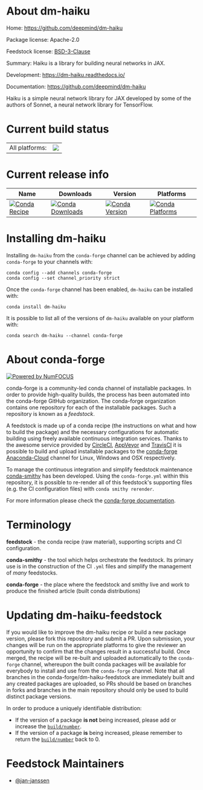 About dm-haiku
==============

Home: https://github.com/deepmind/dm-haiku

Package license: Apache-2.0

Feedstock license: [BSD-3-Clause](https://github.com/conda-forge/dm-haiku-feedstock/blob/master/LICENSE.txt)

Summary: Haiku is a library for building neural networks in JAX.

Development: https://dm-haiku.readthedocs.io/

Documentation: https://github.com/deepmind/dm-haiku

Haiku is a simple neural network library for JAX developed by some
of the authors of Sonnet, a neural network library for TensorFlow.


Current build status
====================


<table><tr><td>All platforms:</td>
    <td>
      <a href="https://dev.azure.com/conda-forge/feedstock-builds/_build/latest?definitionId=11891&branchName=master">
        <img src="https://dev.azure.com/conda-forge/feedstock-builds/_apis/build/status/dm-haiku-feedstock?branchName=master">
      </a>
    </td>
  </tr>
</table>

Current release info
====================

| Name | Downloads | Version | Platforms |
| --- | --- | --- | --- |
| [![Conda Recipe](https://img.shields.io/badge/recipe-dm--haiku-green.svg)](https://anaconda.org/conda-forge/dm-haiku) | [![Conda Downloads](https://img.shields.io/conda/dn/conda-forge/dm-haiku.svg)](https://anaconda.org/conda-forge/dm-haiku) | [![Conda Version](https://img.shields.io/conda/vn/conda-forge/dm-haiku.svg)](https://anaconda.org/conda-forge/dm-haiku) | [![Conda Platforms](https://img.shields.io/conda/pn/conda-forge/dm-haiku.svg)](https://anaconda.org/conda-forge/dm-haiku) |

Installing dm-haiku
===================

Installing `dm-haiku` from the `conda-forge` channel can be achieved by adding `conda-forge` to your channels with:

```
conda config --add channels conda-forge
conda config --set channel_priority strict
```

Once the `conda-forge` channel has been enabled, `dm-haiku` can be installed with:

```
conda install dm-haiku
```

It is possible to list all of the versions of `dm-haiku` available on your platform with:

```
conda search dm-haiku --channel conda-forge
```


About conda-forge
=================

[![Powered by NumFOCUS](https://img.shields.io/badge/powered%20by-NumFOCUS-orange.svg?style=flat&colorA=E1523D&colorB=007D8A)](http://numfocus.org)

conda-forge is a community-led conda channel of installable packages.
In order to provide high-quality builds, the process has been automated into the
conda-forge GitHub organization. The conda-forge organization contains one repository
for each of the installable packages. Such a repository is known as a *feedstock*.

A feedstock is made up of a conda recipe (the instructions on what and how to build
the package) and the necessary configurations for automatic building using freely
available continuous integration services. Thanks to the awesome service provided by
[CircleCI](https://circleci.com/), [AppVeyor](https://www.appveyor.com/)
and [TravisCI](https://travis-ci.com/) it is possible to build and upload installable
packages to the [conda-forge](https://anaconda.org/conda-forge)
[Anaconda-Cloud](https://anaconda.org/) channel for Linux, Windows and OSX respectively.

To manage the continuous integration and simplify feedstock maintenance
[conda-smithy](https://github.com/conda-forge/conda-smithy) has been developed.
Using the ``conda-forge.yml`` within this repository, it is possible to re-render all of
this feedstock's supporting files (e.g. the CI configuration files) with ``conda smithy rerender``.

For more information please check the [conda-forge documentation](https://conda-forge.org/docs/).

Terminology
===========

**feedstock** - the conda recipe (raw material), supporting scripts and CI configuration.

**conda-smithy** - the tool which helps orchestrate the feedstock.
                   Its primary use is in the construction of the CI ``.yml`` files
                   and simplify the management of *many* feedstocks.

**conda-forge** - the place where the feedstock and smithy live and work to
                  produce the finished article (built conda distributions)


Updating dm-haiku-feedstock
===========================

If you would like to improve the dm-haiku recipe or build a new
package version, please fork this repository and submit a PR. Upon submission,
your changes will be run on the appropriate platforms to give the reviewer an
opportunity to confirm that the changes result in a successful build. Once
merged, the recipe will be re-built and uploaded automatically to the
`conda-forge` channel, whereupon the built conda packages will be available for
everybody to install and use from the `conda-forge` channel.
Note that all branches in the conda-forge/dm-haiku-feedstock are
immediately built and any created packages are uploaded, so PRs should be based
on branches in forks and branches in the main repository should only be used to
build distinct package versions.

In order to produce a uniquely identifiable distribution:
 * If the version of a package **is not** being increased, please add or increase
   the [``build/number``](https://docs.conda.io/projects/conda-build/en/latest/resources/define-metadata.html#build-number-and-string).
 * If the version of a package **is** being increased, please remember to return
   the [``build/number``](https://docs.conda.io/projects/conda-build/en/latest/resources/define-metadata.html#build-number-and-string)
   back to 0.

Feedstock Maintainers
=====================

* [@jan-janssen](https://github.com/jan-janssen/)


